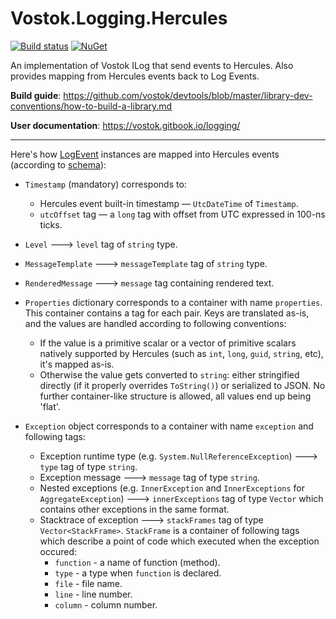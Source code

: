 # Vostok.Logging.Hercules

[![Build status](https://ci.appveyor.com/api/projects/status/github/vostok/logging.hercules?svg=true&branch=master)](https://ci.appveyor.com/project/vostok/logging.hercules/branch/master)
[![NuGet](https://img.shields.io/nuget/v/Vostok.Logging.Hercules.svg)](https://www.nuget.org/packages/Vostok.Logging.Hercules)

An implementation of Vostok ILog that send events to Hercules. Also provides mapping from Hercules events back to Log Events.

**Build guide**: https://github.com/vostok/devtools/blob/master/library-dev-conventions/how-to-build-a-library.md

**User documentation**: https://vostok.gitbook.io/logging/

-----

Here's how [LogEvent](https://github.com/vostok/logging.abstractions/blob/master/Vostok.Logging.Abstractions/LogEvent.cs) instances are mapped into Hercules events (according to [schema](https://github.com/vostok/hercules/blob/master/doc/event-schema/log-event-schema.md)):

- `Timestamp` (mandatory) corresponds to:
  - Hercules event built-in timestamp — `UtcDateTime` of `Timestamp`.
  - `utcOffset` tag — a `long` tag with offset from UTC expressed in 100-ns ticks.
  
- `Level` ---> `level` tag of `string` type.

- `MessageTemplate` ---> `messageTemplate` tag of `string` type.
   
- `RenderedMessage` ---> `message` tag containing rendered text.

- `Properties` dictionary corresponds to a container with name `properties`. This container contains a tag for each pair. Keys are translated as-is, and the values are handled according to following conventions:
  - If the value is a primitive scalar or a vector of primitive scalars natively supported by Hercules (such as `int`, `long`, `guid`, `string`, etc), it's mapped as-is. 
  - Otherwise the value gets converted to `string`: either stringified directly (if it properly overrides `ToString()`) or serialized to JSON. No further container-like structure is allowed, all values end up being 'flat'.
  
- `Exception` object corresponds to a container with name `exception` and following tags:
  - Exception runtime type (e.g. `System.NullReferenceException`) ---> `type` tag of type `string`.
  - Exception message ---> `message` tag of type `string`.
  - Nested exceptions (e.g. `InnerException` and `InnerExceptions` for `AggregateException`) ---> `innerExceptions` tag of type `Vector` which contains other exceptions in the same format.
  - Stacktrace of exception ---> `stackFrames` tag of type `Vector<StackFrame>`. `StackFrame` is a container of following tags which describe a point of code which executed when the exception occured:
    - `function` - a name of function (method).
    - `type` - a type when `function` is declared.
    - `file` - file name.
    - `line` - line number.
    - `column` - column number.
 
